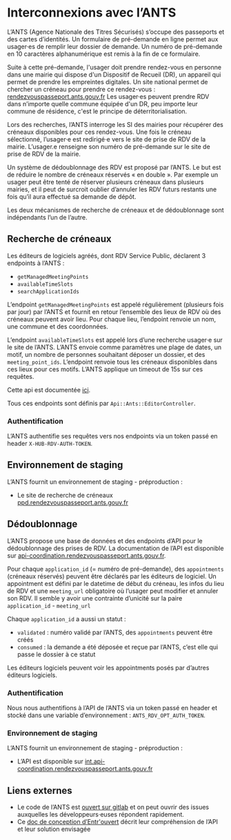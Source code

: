 # Interconnexions avec l’ANTS

L’ANTS (Agence Nationale des Titres Sécurisés) s’occupe des passeports et des cartes d’identités.
Un formulaire de pré-demande en ligne permet aux usager·es de remplir leur dossier de demande.
Un numéro de pré-demande en 10 caractères alphanumérique est remis à la fin de ce formulaire.

Suite à cette pré-demande, l'usager doit prendre rendez-vous en personne dans une mairie qui dispose d'un Dispositif de Recueil (DR),
un appareil qui permet de prendre les empreintes digitales.
Un site national permet de chercher un créneau pour prendre ce rendez-vous : [rendezvouspasseport.ants.gouv.fr](https://rendezvouspasseport.ants.gouv.fr)
Les usager·es peuvent prendre RDV dans n’importe quelle commune équipée d'un DR, peu importe leur commune de résidence, c'est le principe de déterritorialisation.

Lors des recherches, l’ANTS interroge les SI des mairies pour récupérer des créneaux disponibles pour ces rendez-vous.
Une fois le créneau sélectionné, l’usager·e est redirigé·e vers le site de prise de RDV de la mairie.
L’usager.e renseigne son numéro de pré-demande sur le site de prise de RDV de la mairie.

Un système de dédoublonnage des RDV est proposé par l’ANTS.
Le but est de réduire le nombre de créneaux réservés « en double ».
Par exemple un usager peut être tenté de réserver plusieurs créneaux dans plusieurs mairies, et il peut de surcroit oublier d’annuler les RDV futurs restants une fois qu’il aura effectué sa demande de dépôt.

Les deux mécanismes de recherche de créneaux et de dédoublonnage sont indépendants l’un de l’autre.

## Recherche de créneaux

Les éditeurs de logiciels agréés, dont RDV Service Public, déclarent 3 endpoints à l’ANTS :

- `getManagedMeetingPoints`
- `availableTimeSlots`
- `searchApplicationIds`

L’endpoint `getManagedMeetingPoints` est appelé régulièrement (plusieurs fois par jour) par l’ANTS et fournit en retour l’ensemble des lieux de RDV où des créneaux peuvent avoir lieu.
Pour chaque lieu, l’endpoint renvoie un nom, une commune et des coordonnées.

L’endpoint `availableTimeSlots` est appelé lors d’une recherche usager·e sur le site de l’ANTS.
L’ANTS envoie comme paramètres une plage de dates, un motif, un nombre de personnes souhaitant déposer un dossier, et des `meeting_point_ids`.
L’endpoint renvoie tous les créneaux disponibles dans ces lieux pour ces motifs.
L’ANTS applique un timeout de 15s sur ces requêtes.

Cette api est documentée [ici](https://ppd.api.rendezvouspasseport.ants.gouv.fr/docs#/API%20interfac%C3%A9es%20avec%20les%20%C3%A9diteurs/).

Tous ces endpoints sont définis par `Api::Ants::EditorController`.

### Authentification

L’ANTS authentifie ses requêtes vers nos endpoints via un token passé en header `X-HUB-RDV-AUTH-TOKEN`.

## Environnement de staging

L’ANTS fournit un environnement de staging - préproduction :

- Le site de recherche de créneaux [ppd.rendezvouspasseport.ants.gouv.fr](https://ppd.rendezvouspasseport.ants.gouv.fr/)

## Dédoublonnage

L’ANTS propose une base de données et des endpoints d’API pour le dédoublonnage des prises de RDV.
La documentation de l’API est disponible sur [api-coordination.rendezvouspasseport.ants.gouv.fr](https://api-coordination.rendezvouspasseport.ants.gouv.fr/docs#/).

Pour chaque `application_id` (= numéro de pré-demande), des `appointments` (créneaux réservés) peuvent être déclarés par les éditeurs de logiciel.
Un appointment est défini par le datetime de début du créneau, les infos du lieu de RDV et une `meeting_url` obligatoire où l’usager peut modifier et annuler son RDV.
Il semble y avoir une contrainte d’unicité sur la paire `application_id` - `meeting_url`

Chaque `application_id` a aussi un statut :

- `validated` : numéro validé par l’ANTS, des `appointments` peuvent être créés
- `consumed` : la demande a été déposée et reçue par l’ANTS, c’est elle qui passe le dossier à ce statut

Les éditeurs logiciels peuvent voir les appointments posés par d’autres éditeurs logiciels.


### Authentification

Nous nous authentifions à l’API de l’ANTS via un token passé en header et stocké dans une variable d’environnement : `ANTS_RDV_OPT_AUTH_TOKEN`.


### Environnement de staging

L’ANTS fournit un environnement de staging - préproduction :

- L’API est disponible sur [int.api-coordination.rendezvouspasseport.ants.gouv.fr](https://int.api-coordination.rendezvouspasseport.ants.gouv.fr)

## Liens externes

- Le code de l’ANTS est [ouvert sur gitlab](https://gitlab.com/france-titres/rendez-vous-mairie/) et on peut ouvrir des issues auxquelles les développeurs·euses répondent rapidement.
- Ce [doc de conception d’Entr'ouvert](https://dev.entrouvert.org/projects/publik/wiki/Hub_Rdv_ANTS) décrit leur compréhension de l’API et leur solution envisagée
